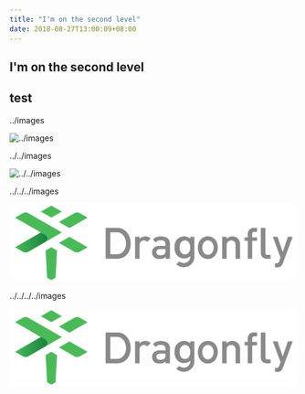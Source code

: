 ```yaml
---
title: "I'm on the second level"
date: 2018-08-27T13:00:09+08:00
---
```


## I'm on the second level

## test

../images 

![../images](../images/dragonfly-linear.png)

../../images

![../../images](../../images/dragonfly-linear.png)

../../../images

![../../../images](../../../images/dragonfly-linear.png)

../../../../images

![../../../../images](../../../../images/dragonfly-linear.png)